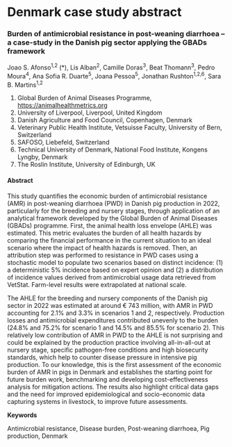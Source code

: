 # Denmark case study abstract

<h3>Burden of antimicrobial resistance in post-weaning diarrhoea – a case-study in the Danish pig sector applying the GBADs framework</h3>

<p>
Joao S. Afonso<sup>1,2</sup> (*), Lis Alban<sup>2</sup>, Camille Doras<sup>3</sup>, Beat Thomann<sup>3</sup>, Pedro Moura<sup>4</sup>, Ana Sofia R. Duarte<sup>5</sup>, Joana Pessoa<sup>5</sup>, Jonathan Rushton<sup>1,2,6</sup>, Sara B. Martins<sup>1,2</sup>

1.	Global Burden of Animal Diseases Programme, https://animalhealthmetrics.org
2.	University of Liverpool, Liverpool, United Kingdom
3.	Danish Agriculture and Food Council, Copenhagen, Denmark
4.	Veterinary Public Health Institute, Vetsuisse Faculty, University of Bern, Switzerland
5.	SAFOSO, Liebefeld, Switzerland
6.	Technical University of Denmark, National Food Institute, Kongens Lyngby, Denmark
7.	The Roslin Institute, University of Edinburgh, UK
</p>

<h4>Abstract</h4>
<p>
This study quantifies the economic burden of antimicrobial resistance (AMR) in post-weaning diarrhoea (PWD) in Danish pig production in 2022, particularly for the breeding and nursery stages, through application of an analytical framework developed by the Global Burden of Animal Diseases (GBADs) programme. First, the animal health loss envelope (AHLE) was estimated. This metric evaluates the burden of all health hazards by comparing the financial performance in the current situation to an ideal scenario where the impact of health hazards is removed. Then, an attribution step was performed to resistance in PWD cases using a stochastic model to populate two scenarios based on distinct incidence: (1) a deterministic 5% incidence based on expert opinion and (2) a distribution of incidence values derived from antimicrobial usage data retrieved from VetStat. Farm-level results were extrapolated at national scale. 
</p>

<p>
The AHLE for the breeding and nursery components of the Danish pig sector in 2022 was estimated at around € 743 million, with AMR in PWD accounting for 2.1% and 3.3% in scenarios 1 and 2, respectively. Production losses and antimicrobial expenditures contributed unevenly to the burden (24.8% and 75.2% for scenario 1 and 14.5% and 85.5% for scenario 2). This relatively low contribution of AMR in PWD to the AHLE is not surprising and could be explained by the production practice involving all-in-all-out at nursery stage, specific pathogen-free conditions and high biosecurity standards, which help to counter disease pressure in intensive pig production. To our knowledge, this is the first assessment of the economic burden of AMR in pigs in Denmark and establishes the starting point for future burden work, benchmarking and developing cost-effectiveness analysis for mitigation actions. The results also highlight critical data gaps and the need for improved epidemiological and socio-economic data capturing systems in livestock, to improve future assessments. 
</p>

<p>
<b>Keywords</b>
</p>
<p>
Antimicrobial resistance, Disease burden, Post-weaning diarrhoea, Pig production, Denmark
</p>
